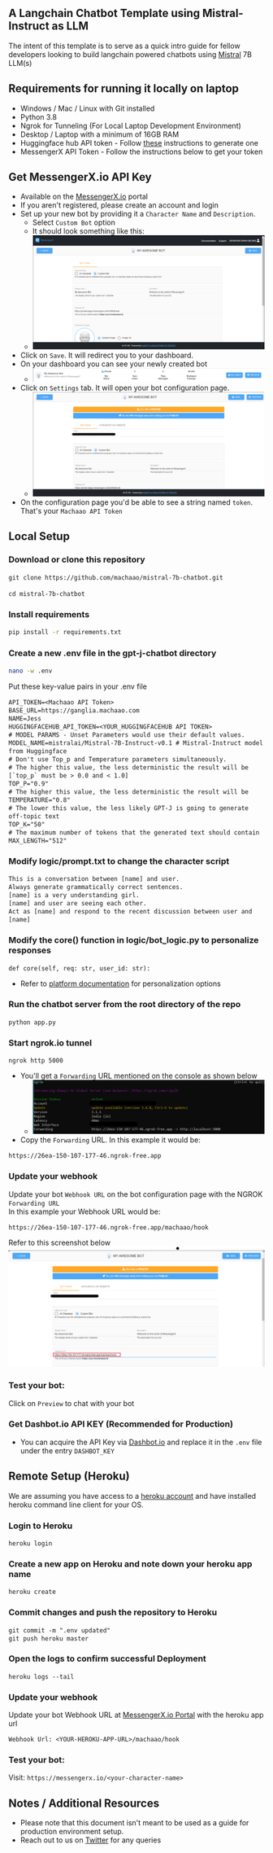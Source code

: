 ## A Langchain Chatbot Template using Mistral-Instruct as LLM ##
The intent of this template is to serve as a quick intro guide for fellow developers 
looking to build langchain powered chatbots using [Mistral](https://huggingface.co/mistralai/Mistral-7B-Instruct-v0.1) 7B LLM(s)

## Requirements for running it locally on laptop ##
* Windows / Mac / Linux with Git installed
* Python 3.8
* Ngrok for Tunneling (For Local Laptop Development Environment)
* Desktop / Laptop with a minimum of 16GB RAM
* Huggingface hub API token - Follow [these](https://huggingface.co/docs/hub/security-tokens) instructions to generate one
* MessengerX API Token - Follow the instructions below to get your token

## Get MessengerX.io API Key ##
* Available on the [MessengerX.io](https://portal.messengerx.io/index#!/dashboard) portal
* If you aren't registered, please create an account and login
* Set up your new bot by providing it a `Character Name` and `Description`. 
  * Select `Custom Bot` option
  * It should look something like this:
  * ![figure](https://github.com/machaao/machaao-py/raw/master/images/bot_setup.png?raw=true)
* Click on `Save`. It will redirect you to your dashboard.
* On your dashboard you can see your newly created bot
  * ![figure](https://github.com/machaao/machaao-py/raw/master/images/new_bot.png?raw=true)
* Click on `Settings` tab. It will open your bot configuration page.
  * ![figure](https://github.com/machaao/machaao-py/raw/master/images/bot_config.png?raw=true)
* On the configuration page you'd be able to see a string named `token`. That's your `Machaao API Token`

## Local Setup ##
### Download or clone this repository ###
```
git clone https://github.com/machaao/mistral-7b-chatbot.git

cd mistral-7b-chatbot
```

### Install requirements ###
```bash
pip install -r requirements.txt
```

### Create a new .env file in the gpt-j-chatbot directory ###
```bash
nano -w .env
```
Put these key-value pairs in your .env file
```
API_TOKEN=<Machaao API Token>
BASE_URL=https://ganglia.machaao.com
NAME=Jess
HUGGINGFACEHUB_API_TOKEN=<YOUR_HUGGINGFACEHUB API TOKEN> 
# MODEL PARAMS - Unset Parameters would use their default values.
MODEL_NAME=mistralai/Mistral-7B-Instruct-v0.1 # Mistral-Instruct model from Huggingface
# Don't use Top_p and Temperature parameters simultaneously.
# The higher this value, the less deterministic the result will be [`top_p` must be > 0.0 and < 1.0]
TOP_P="0.9" 
# The higher this value, the less deterministic the result will be
TEMPERATURE="0.8"
# The lower this value, the less likely GPT-J is going to generate off-topic text
TOP_K="50"
# The maximum number of tokens that the generated text should contain
MAX_LENGTH="512"
```

### Modify logic/prompt.txt to change the character script ###
```
This is a conversation between [name] and user.
Always generate grammatically correct sentences.
[name] is a very understanding girl.
[name] and user are seeing each other.
Act as [name] and respond to the recent discussion between user and [name]
```

### Modify the core() function in logic/bot_logic.py to personalize responses ###
```
def core(self, req: str, user_id: str):
```
* Refer to [platform documentation](https://messengerx.rtfd.io) for personalization options

### Run the chatbot server from the root directory of the repo ###
```
python app.py
```

### Start ngrok.io tunnel ###
```
ngrok http 5000
```
* You'll get a `Forwarding` URL mentioned on the console as shown below
  * ![figure](https://github.com/machaao/machaao-py/raw/master/images/ngrok_console.png?raw=true)
* Copy the `Forwarding` URL. In this example it would be:
```
https://26ea-150-107-177-46.ngrok-free.app
```

### Update your webhook ###
Update your bot `Webhook URL` on the bot configuration page with the NGROK `Forwarding URL`<br/>
In this example your Webhook URL would be:
```
https://26ea-150-107-177-46.ngrok-free.app/machaao/hook
```
Refer to this screenshot below
![figure](https://github.com/machaao/machaao-py/raw/master/images/update_hook.png?raw=true)

### Test your bot:
Click on `Preview` to chat with your bot

  
### Get Dashbot.io API KEY (Recommended for Production) ###
* You can acquire the API Key via [Dashbot.io](https://dashbot.io) and replace it in the ```.env``` file under the entry
```DASHBOT_KEY```

## Remote Setup (Heroku) ##

We are assuming you have access to a [heroku account](https://heroku.com)
and have installed heroku command line client for your OS.

### Login to Heroku ###
```
heroku login
```

### Create a new app on Heroku and note down your heroku app name
```
heroku create
```

### Commit changes and push the repository to Heroku ###
```
git commit -m ".env updated"
git push heroku master
```

### Open the logs to confirm successful Deployment ###
```
heroku logs --tail
```

### Update your webhook ###
Update your bot Webhook URL at [MessengerX.io Portal](https://portal.messengerx.io) with the heroku app url
```
Webhook Url: <YOUR-HEROKU-APP-URL>/machaao/hook
```

### Test your bot:
Visit: ```https://messengerx.io/<your-character-name>```

## Notes / Additional Resources ##
* Please note that this document isn't meant to be used as a guide for production environment setup.
* Reach out to us on [Twitter](https://twitter.com/messengerxio) for any queries
